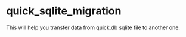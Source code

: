 # quick_sqlite_migration
This will help you transfer data from quick.db sqlite file to another one.
